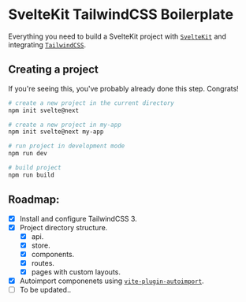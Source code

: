 # SvelteKit TailwindCSS Boilerplate

Everything you need to build a SvelteKit project with [`SvelteKit`](https://kit.svelte.dev/) and integrating [`TailwindCSS`](https://tailwindcss.com/docs/guides/sveltekit).

## Creating a project

If you're seeing this, you've probably already done this step. Congrats!

```bash
# create a new project in the current directory
npm init svelte@next

# create a new project in my-app
npm init svelte@next my-app

# run project in development mode
npm run dev

# build project
npm run build
```

## Roadmap:

- [x] Install and configure TailwindCSS 3.
- [x] Project directory structure.
  - [x] api.
  - [x] store.
  - [x] components.
  - [x] routes.
  - [x] pages with custom layouts.
- [x] Autoimport componenets using [`vite-plugin-autoimport`](https://www.npmjs.com/package/vite-plugin-autoimport).
- [ ] To be updated..